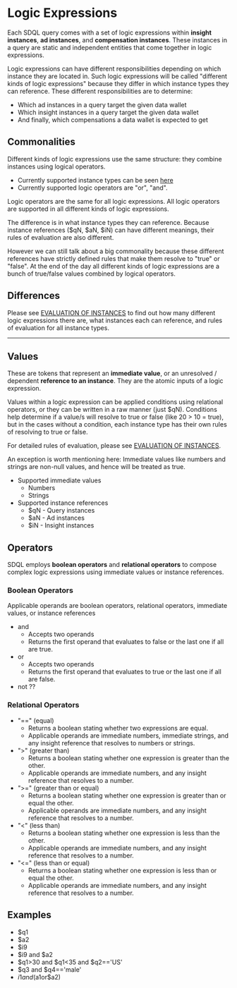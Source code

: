 # Logic Expressions

Each SDQL query comes with a set of logic expressions within **insight instances**, **ad instances**, and **compensation instances**. These instances in a query are static and independent entities that come together in logic expressions.

Logic expressions can have different responsibilities depending on which instance they are located in. Such logic expressions will be called "different kinds of logic expressions" because they differ in which instance types they can reference. These different responsibilities are to determine:
- Which ad instances in a query target the given data wallet
- Which insight instances in a query target the given data wallet
- And finally, which compensations a data wallet is expected to get

## Commonalities

Different kinds of logic expressions use the same structure: they combine instances using logical operators.

- Currently supported instance types can be seen [here](/documentation/sdql/LOGICEXPRESSIONS.md)
- Currently supported logic operators are "or", "and".

Logic operators are the same for all logic expressions. All logic operators are supported in all different kinds of logic expressions.

The difference is in what instance types they can reference. Because instance references ($qN, $aN, $iN) can have different meanings, their rules of evaluation are also different.

However we can still talk about a big commonality because these different references have strictly defined rules that make them resolve to "true" or "false". At the end of the day all different kinds of logic expressions are a bunch of true/false values combined by logical operators.

## Differences

Please see [EVALUATION OF INSTANCES](</documentation/sdql/EVALUATION OF INSTANCES.md>) to find out how many different logic expressions there are, what instances each can reference, and rules of evaluation for all instance types.

----

## Values

These are tokens that represent an **immediate value**, or an unresolved / dependent **reference to an instance**. They are the atomic inputs of a logic expression.

Values within a logic expression can be applied conditions using relational operators, or they can be written in a raw manner (just $qN). Conditions help determine if a value/s will resolve to true or false (like 20 > 10 = true), but in the cases without a condition, each instance type has their own rules of resolving to true or false.

For detailed rules of evaluation, please see [EVALUATION OF INSTANCES](</documentation/sdql/EVALUATION OF INSTANCES.md>).

An exception is worth mentioning here: Immediate values like numbers and strings are non-null values, and hence will be treated as true.

- Supported immediate values
    - Numbers
    - Strings
- Supported instance references
    - $qN - Query instances
    - $aN - Ad instances
    - $iN - Insight instances

## Operators

SDQL employs **boolean operators** and **relational operators** to compose complex logic expressions using immediate values or instance references.

### Boolean Operators

Applicable operands are boolean operators, relational operators, immediate values, or instance references
- and
  - Accepts two operands
  - Returns the first operand that evaluates to false or the last one if all are true.
- or
  - Accepts two operands
  - Returns the first operand that evaluates to true or the last one if all are false.
- not ??

### Relational Operators

- "==" (equal)
  - Returns a boolean stating whether two expressions are equal.
  - Applicable operands are immediate numbers, immediate strings, and any insight reference that resolves to numbers or strings.
- ">" (greater than)
  - Returns a boolean stating whether one expression is greater than the other.
  - Applicable operands are immediate numbers, and any insight reference that resolves to a number.
- ">=" (greater than or equal)
  - Returns a boolean stating whether one expression is greater than or equal the other.
  - Applicable operands are immediate numbers, and any insight reference that resolves to a number.
- "<" (less than)
  - Returns a boolean stating whether one expression is less than the other.
  - Applicable operands are immediate numbers, and any insight reference that resolves to a number.
- "<=" (less than or equal)
  - Returns a boolean stating whether one expression is less than or equal the other.
  - Applicable operands are immediate numbers, and any insight reference that resolves to a number.

## Examples

- $q1
- $a2
- $i9
- $i9 and $a2
- $q1>30 and $q1<35 and $q2=='US'
- $q3 and $q4=='male'
- $i1 and ($a1or$a2)
